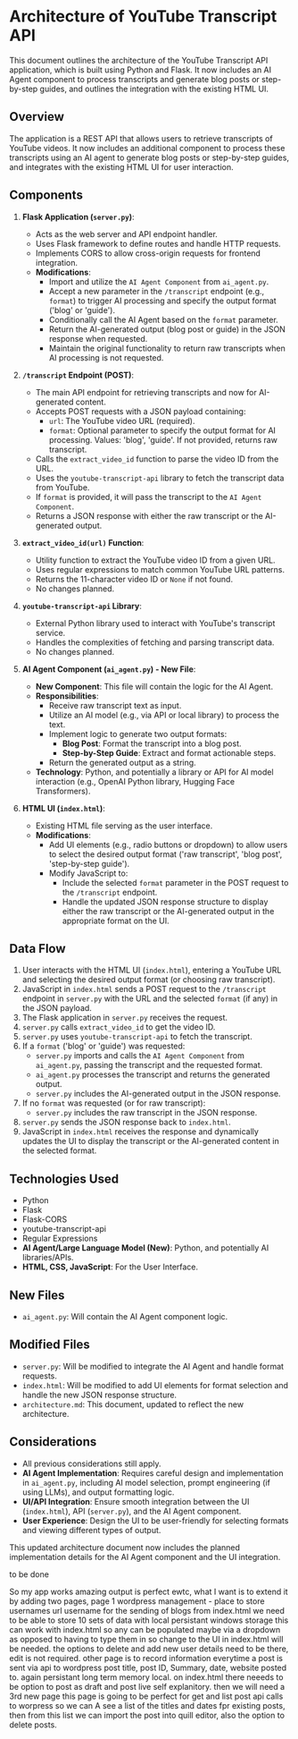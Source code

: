 # Architecture of YouTube Transcript API

This document outlines the architecture of the YouTube Transcript API application, which is built using Python and Flask. It now includes an AI Agent component to process transcripts and generate blog posts or step-by-step guides, and outlines the integration with the existing HTML UI.

## Overview

The application is a REST API that allows users to retrieve transcripts of YouTube videos. It now includes an additional component to process these transcripts using an AI agent to generate blog posts or step-by-step guides, and integrates with the existing HTML UI for user interaction.

## Components

1.  **Flask Application (`server.py`)**:
    *   Acts as the web server and API endpoint handler.
    *   Uses Flask framework to define routes and handle HTTP requests.
    *   Implements CORS to allow cross-origin requests for frontend integration.
    *   **Modifications**:
        *   Import and utilize the `AI Agent Component` from `ai_agent.py`.
        *   Accept a new parameter in the `/transcript` endpoint (e.g., `format`) to trigger AI processing and specify the output format ('blog' or 'guide').
        *   Conditionally call the AI Agent based on the `format` parameter.
        *   Return the AI-generated output (blog post or guide) in the JSON response when requested.
        *   Maintain the original functionality to return raw transcripts when AI processing is not requested.

2.  **`/transcript` Endpoint (POST)**:
    *   The main API endpoint for retrieving transcripts and now for AI-generated content.
    *   Accepts POST requests with a JSON payload containing:
        *   `url`: The YouTube video URL (required).
        *   `format`:  Optional parameter to specify the output format for AI processing. Values: 'blog', 'guide'. If not provided, returns raw transcript.
    *   Calls the `extract_video_id` function to parse the video ID from the URL.
    *   Uses the `youtube-transcript-api` library to fetch the transcript data from YouTube.
    *   If `format` is provided, it will pass the transcript to the `AI Agent Component`.
    *   Returns a JSON response with either the raw transcript or the AI-generated output.

3.  **`extract_video_id(url)` Function**:
    *   Utility function to extract the YouTube video ID from a given URL.
    *   Uses regular expressions to match common YouTube URL patterns.
    *   Returns the 11-character video ID or `None` if not found.
    *   No changes planned.

4.  **`youtube-transcript-api` Library**:
    *   External Python library used to interact with YouTube's transcript service.
    *   Handles the complexities of fetching and parsing transcript data.
    *   No changes planned.

5.  **AI Agent Component (`ai_agent.py`) - New File**:
    *   **New Component**: This file will contain the logic for the AI Agent.
    *   **Responsibilities**:
        *   Receive raw transcript text as input.
        *   Utilize an AI model (e.g., via API or local library) to process the text.
        *   Implement logic to generate two output formats:
            *   **Blog Post**: Format the transcript into a blog post.
            *   **Step-by-Step Guide**: Extract and format actionable steps.
        *   Return the generated output as a string.
    *   **Technology**: Python, and potentially a library or API for AI model interaction (e.g., OpenAI Python library, Hugging Face Transformers).

6.  **HTML UI (`index.html`)**:
    *   Existing HTML file serving as the user interface.
    *   **Modifications**:
        *   Add UI elements (e.g., radio buttons or dropdown) to allow users to select the desired output format ('raw transcript', 'blog post', 'step-by-step guide').
        *   Modify JavaScript to:
            *   Include the selected `format` parameter in the POST request to the `/transcript` endpoint.
            *   Handle the updated JSON response structure to display either the raw transcript or the AI-generated output in the appropriate format on the UI.

## Data Flow

1.  User interacts with the HTML UI (`index.html`), entering a YouTube URL and selecting the desired output format (or choosing raw transcript).
2.  JavaScript in `index.html` sends a POST request to the `/transcript` endpoint in `server.py` with the URL and the selected `format` (if any) in the JSON payload.
3.  The Flask application in `server.py` receives the request.
4.  `server.py` calls `extract_video_id` to get the video ID.
5.  `server.py` uses `youtube-transcript-api` to fetch the transcript.
6.  If a `format` ('blog' or 'guide') was requested:
    *   `server.py` imports and calls the `AI Agent Component` from `ai_agent.py`, passing the transcript and the requested format.
    *   `ai_agent.py` processes the transcript and returns the generated output.
    *   `server.py` includes the AI-generated output in the JSON response.
7.  If no `format` was requested (or for raw transcript):
    *   `server.py` includes the raw transcript in the JSON response.
8.  `server.py` sends the JSON response back to `index.html`.
9.  JavaScript in `index.html` receives the response and dynamically updates the UI to display the transcript or the AI-generated content in the selected format.

## Technologies Used

*   Python
*   Flask
*   Flask-CORS
*   youtube-transcript-api
*   Regular Expressions
*   **AI Agent/Large Language Model (New)**: Python, and potentially AI libraries/APIs.
*   **HTML, CSS, JavaScript**: For the User Interface.

## New Files

*   `ai_agent.py`:  Will contain the AI Agent component logic.

## Modified Files

*   `server.py`:  Will be modified to integrate the AI Agent and handle format requests.
*   `index.html`: Will be modified to add UI elements for format selection and handle the new JSON response structure.
*   `architecture.md`: This document, updated to reflect the new architecture.

## Considerations

*   All previous considerations still apply.
*   **AI Agent Implementation**:  Requires careful design and implementation in `ai_agent.py`, including AI model selection, prompt engineering (if using LLMs), and output formatting logic.
*   **UI/API Integration**: Ensure smooth integration between the UI (`index.html`), API (`server.py`), and the AI Agent component.
*   **User Experience**: Design the UI to be user-friendly for selecting formats and viewing different types of output.

This updated architecture document now includes the planned implementation details for the AI Agent component and the UI integration.

to be done 

So my app works amazing output is perfect ewtc, what I want is to extend it by adding two pages, page 1 wordpress management - place to store usernames url username for the sending of blogs from index.html we need to be able to store 10 sets of data with local persistant windows storage this can work with index.html so any can be populated maybe via a dropdown as opposed to having to type them in so change to the UI in index.html will be needed. the options to delete and add new user details need to be there, edit is not required. other page is to record information everytime a post is sent via api to wordpress post title, post ID, Summary, date, website posted to. again persistant long term memory local.  on index.html there neeeds to be option to post as draft and post live self explanitory. then we will need a 3rd new page this page is going to be perfect for get and list post api calls to worpress so we can A see a list of the titles and dates fpr existing posts, then from this list we can import the post into quill editor, also the option to delete posts.